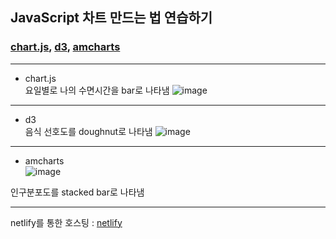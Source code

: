 ## JavaScript 차트 만드는 법 연습하기
### [chart.js](https://www.chartjs.org/), [d3](https://d3js.org/), [amcharts](https://www.amcharts.com/)

---
+ chart.js  
요일별로 나의 수면시간을 bar로 나타냄
![image](https://user-images.githubusercontent.com/35947710/200786188-c4b158b7-245f-4198-83d8-76fc159a7884.png)

---
+ d3  
음식 선호도를 doughnut로 나타냄
![image](https://user-images.githubusercontent.com/35947710/200786293-b9d8df36-a21a-46db-81a9-be179ec6f124.png)

---
+ amcharts  
![image](https://user-images.githubusercontent.com/35947710/200786609-b35aea5b-e109-46dd-a369-68ed633e27b1.png)

인구분포도를 stacked bar로 나타냄


---
netlify를 통한 호스팅 : 
[netlify](https://chartpractice.netlify.app)
